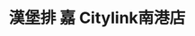 ---
title: "漢堡排 嘉 Citylink南港店"
description: "漢堡排 嘉 Citylink南港店"
layout: shop
keywords:
  - 美食競賽
  - 台灣美食
  - 美食精選
datePublished: "2025-06-30"
dateModified: "2025-07-07"
city: "台北市"
district: "南港區"
address: "115台北市南港區忠孝東路七段369號C棟10樓"
phone: ""
geo: "25.05256317730094, 121.60451909744904"
google_map: "https://maps.app.goo.gl/vxUD3Yni7CM5UH6k8"
footinder: ""
official: "https://www.instagram.com/hamburg_yoshi.tw1/"
award:
  - name: "500盤"
    year: "2024"
    entries:
      - dishes:
          - "牛舌漢堡排定食"

---